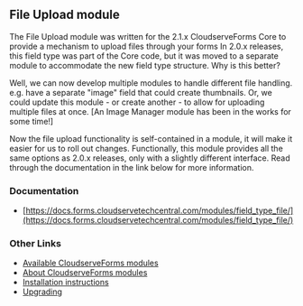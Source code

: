 ## File Upload module

The File Upload module was written for the 2.1.x CloudserveForms Core to provide a mechanism to upload files through your forms In 2.0.x releases, this field type was part of the Core code, but it was moved to a separate module to accommodate the new field type structure. Why is this better?

Well, we can now develop multiple modules to handle different file handling. e.g. have a separate "image" field that could create thumbnails. Or, we could update this module - or create another - to allow for uploading multiple files at once. [An Image Manager module has been in the works for some time!]

Now the file upload functionality is self-contained in a module, it will make it easier for us to roll out changes.
Functionally, this module provides all the same options as 2.0.x releases, only with a slightly different interface. Read through the documentation in the link below for more information.

### Documentation

- [https://docs.forms.cloudservetechcentral.com/modules/field_type_file/](https://docs.forms.cloudservetechcentral.com/modules/field_type_file/)


### Other Links

- [Available CloudserveForms modules](https://modules.forms.cloudservetechcentral.com/)
- [About CloudserveForms modules](https://docs.forms.cloudservetechcentral.com/userdoc/modules/) 
- [Installation instructions](https://docs.forms.cloudservetechcentral.com/userdoc/modules/installing/)
- [Upgrading](https://docs.forms.cloudservetechcentral.com/userdoc/modules/upgrading/)
